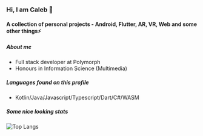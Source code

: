 ### Hi, I am Caleb 👋
#### A collection of personal projects - Android, Flutter, AR, VR, Web and some other things⚡

##### About me
- Full stack developer at Polymorph
- Honours in Information Science (Multimedia)

##### Languages found on this profile
- Kotlin/Java/Javascript/Typescript/Dart/C#/WASM


##### Some nice looking stats

![Top Langs](https://github-stats-alpha-rose.vercel.app/api/top-langs/?username=calebcuthbertlinden&layout=compact&theme=react)

<!--
**calebcuthbertlinden/calebcuthbertlinden** is a ✨ _special_ ✨ repository because its `README.md` (this file) appears on your GitHub profile.
-->
